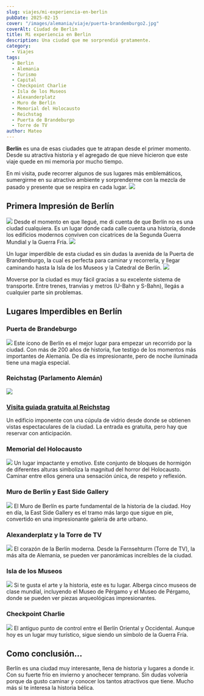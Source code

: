 ```yaml
---
slug: viajes/mi-experiencia-en-berlin
pubDate: 2025-02-15
cover: "/images/alemania/viaje/puerta-brandemburgo2.jpg"
coverAlt: Ciudad de Berlin
title: Mi experiencia en Berlin
description: Una ciudad que me sorprendió gratamente. 
category: 
  - Viajes
tags: 
  - Berlin
  - Alemania
  - Turismo
  - Capital
  - Checkpoint Charlie
  - Isla de los Museos
  - Alexanderplatz 
  - Muro de Berlín 
  - Memorial del Holocausto
  - Reichstag
  - Puerta de Brandeburgo
  - Torre de TV
author: Mateo
---
```



**Berlín** es una de esas ciudades que te atrapan desde el primer momento. Desde su atractiva historia y el agregado de que nieve hicieron que este viaje quede en mi memoria por mucho tiempo. 

En mi visita, pude recorrer algunos de sus lugares más emblemáticos, sumergirme en su atractivo ambiente y sorprenderme con la mezcla de pasado y presente que se respira en cada lugar.
<img src="/images/alemania/viaje/plaza-central.jpg">

## Primera Impresión de Berlín
<img src="/images/alemania/viaje/cima-bundestag2.jpg">
Desde el momento en que llegué, me di cuenta de que Berlín no es una ciudad cualquiera. Es un lugar donde cada calle cuenta una historia, donde los edificios modernos conviven con cicatrices de la Segunda Guerra Mundial y la Guerra Fría.
<img src="/images/alemania/viaje/museo-del-horror.jpg">

Un lugar imperdible de esta ciudad es sin dudas la avenida de la Puerta de Brandemburgo, la cual es perfecta para caminar y recorrerla, y llegar caminando hasta la Isla de los Museos y la Catedral de Berlín.
<img src="/images/alemania/viaje/aeroflot-berlin.jpg">

Moverse por la ciudad es muy fácil gracias a su excelente sistema de transporte. Entre trenes, tranvías y metros (U-Bahn y S-Bahn), llegás a cualquier parte sin problemas.

## Lugares Imperdibles en Berlín
### **Puerta de Brandeburgo**
<img src="/images/alemania/viaje/puerta-brandemburgo.jpg">
Este ícono de Berlín es el mejor lugar para empezar un recorrido por la ciudad. Con más de 200 años de historia, fue testigo de los momentos más importantes de Alemania. De día es impresionante, pero de noche iluminada tiene una magia especial.

### **Reichstag (Parlamento Alemán)**
<img src="/images/alemania/viaje/bundestag.jpg">

### **[Visita guiada gratuita al Reichstag](/posts/visita-guiada-al-parlamento-aleman/)**
Un edificio imponente con una cúpula de vidrio desde donde se obtienen vistas espectaculares de la ciudad. La entrada es gratuita, pero hay que reservar con anticipación.

### **Memorial del Holocausto**
<img src="/images/alemania/viaje/memorial-judios.jpg">
Un lugar impactante y emotivo. Este conjunto de bloques de hormigón de diferentes alturas simboliza la magnitud del horror del Holocausto. Caminar entre ellos genera una sensación única, de respeto y reflexión.

### **Muro de Berlín y East Side Gallery**
<img src="/images/alemania/viaje/muro-berlin.jpg">
El Muro de Berlín es parte fundamental de la historia de la ciudad. Hoy en día, la East Side Gallery es el tramo más largo que sigue en pie, convertido en una impresionante galería de arte urbano.

### **Alexanderplatz y la Torre de TV**
<img src="/images/alemania/viaje/alexanderplatz.jpg">
El corazón de la Berlín moderna. Desde la Fernsehturm (Torre de TV), la más alta de Alemania, se pueden ver panorámicas increíbles de la ciudad.

### **Isla de los Museos**
<img src="/images/alemania/viaje/catedral-berlin.jpg">
Si te gusta el arte y la historia, este es tu lugar. Alberga cinco museos de clase mundial, incluyendo el Museo de Pérgamo y el Museo de Pérgamo, donde se pueden ver piezas arqueológicas impresionantes.

### **Checkpoint Charlie**
<img src="/images/alemania/viaje/checkpoint-charlie.jpg">
El antiguo punto de control entre el Berlín Oriental y Occidental. Aunque hoy es un lugar muy turístico, sigue siendo un símbolo de la Guerra Fría.


## Como conclusión...
Berlín es una ciudad muy interesante, llena de historia y lugares a donde ir. Con su fuerte frio en invierno y anochecer temprano. Sin dudas volvería porque da gusto caminar y conocer los tantos atractivos que tiene. Mucho más si te interesa la historia bélica.



